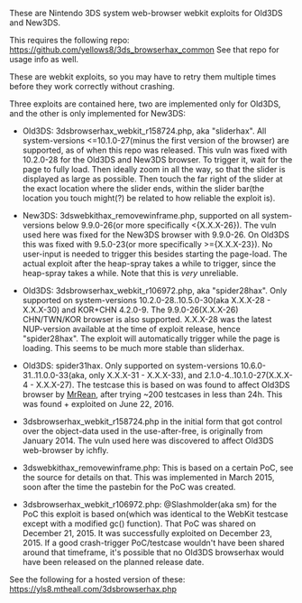 These are Nintendo 3DS system web-browser webkit exploits for Old3DS and New3DS.

This requires the following repo: https://github.com/yellows8/3ds_browserhax_common See that repo for usage info as well.  

These are webkit exploits, so you may have to retry them multiple times before they work correctly without crashing.

Three exploits are contained here, two are implemented only for Old3DS, and the other is only implemented for New3DS:
* Old3DS: 3dsbrowserhax_webkit_r158724.php, aka "sliderhax". All system-versions <=10.1.0-27(minus the first version of the browser) are supported, as of when this repo was released. This vuln was fixed with 10.2.0-28 for the Old3DS and New3DS browser. To trigger it, wait for the page to fully load. Then ideally zoom in all the way, so that the slider is displayed as large as possible. Then touch the far right of the slider at the exact location where the slider ends, within the slider bar(the location you touch might(?) be related to how reliable the exploit is).
* New3DS: 3dswebkithax_removewinframe.php, supported on all system-versions below 9.9.0-26(or more specifically <{X.X.X-26}). The vuln used here was fixed for the New3DS browser with 9.9.0-26. On Old3DS this was fixed with 9.5.0-23(or more specifically >={X.X.X-23}). No user-input is needed to trigger this besides starting the page-load. The actual exploit after the heap-spray takes a while to trigger, since the heap-spray takes a while. Note that this is *very* unreliable.
* Old3DS: 3dsbrowserhax_webkit_r106972.php, aka "spider28hax". Only supported on system-versions 10.2.0-28..10.5.0-30(aka X.X.X-28 - X.X.X-30) and KOR+CHN 4.2.0-9. The 9.9.0-26(X.X.X-26) CHN/TWN/KOR browser is also supported. X.X.X-28 was the latest NUP-version available at the time of exploit release, hence "spider28hax". The exploit will automatically trigger while the page is loading. This seems to be much more stable than sliderhax.
* Old3DS: spider31hax. Only supported on system-versions 10.6.0-31..11.0.0-33(aka, only X.X.X-31 - X.X.X-33), and 2.1.0-4..10.1.0-27(X.X.X-4 - X.X.X-27). The testcase this is based on was found to affect Old3DS browser by [MrRean](https://www.youtube.com/watch?v=6iU9xFXDO2w), after trying ~200 testcases in less than 24h. This was found + exploited on June 22, 2016.

* 3dsbrowserhax_webkit_r158724.php in the initial form that got control over the object-data used in the use-after-free, is originally from January 2014. The vuln used here was discovered to affect Old3DS web-browser by ichfly.
* 3dswebkithax_removewinframe.php: This is based on a certain PoC, see the source for details on that. This was implemented in March 2015, soon after the time the pastebin for the PoC was created.
* 3dsbrowserhax_webkit_r106972.php: @Slashmolder(aka sm) for the PoC this exploit is based on(which was identical to the WebKit testcase except with a modified gc() function). That PoC was shared on December 21, 2015. It was successfully exploited on December 23, 2015. If a good crash-trigger PoC/testcase wouldn't have been shared around that timeframe, it's possible that no Old3DS browserhax would have been released on the planned release date.

See the following for a hosted version of these: https://yls8.mtheall.com/3dsbrowserhax.php


